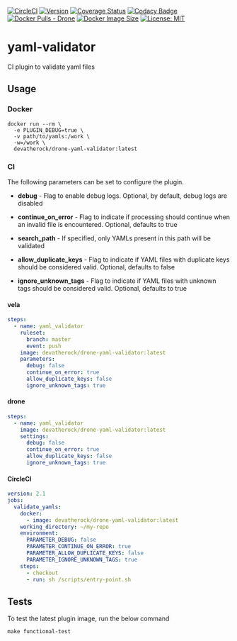 [![CircleCI](https://circleci.com/gh/devatherock/drone-yaml-validator.svg?style=svg)](https://circleci.com/gh/devatherock/drone-yaml-validator)
[![Version](https://img.shields.io/docker/v/devatherock/drone-yaml-validator?sort=semver)](https://hub.docker.com/r/devatherock/drone-yaml-validator/)
[![Coverage Status](https://coveralls.io/repos/github/devatherock/drone-yaml-validator/badge.svg?branch=master)](https://coveralls.io/github/devatherock/drone-yaml-validator?branch=master)
[![Codacy Badge](https://app.codacy.com/project/badge/Grade/eee25e47d4104a20894d2a0f8f35d2fd)](https://www.codacy.com/gh/devatherock/drone-yaml-validator/dashboard?utm_source=github.com&amp;utm_medium=referral&amp;utm_content=devatherock/drone-yaml-validator&amp;utm_campaign=Badge_Grade)
[![Docker Pulls - Drone](https://img.shields.io/docker/pulls/devatherock/drone-yaml-validator.svg)](https://hub.docker.com/r/devatherock/drone-yaml-validator/)
[![Docker Image Size](https://img.shields.io/docker/image-size/devatherock/drone-yaml-validator.svg?sort=date)](https://hub.docker.com/r/devatherock/drone-yaml-validator/)
[![License: MIT](https://img.shields.io/badge/License-MIT-yellow.svg)](https://opensource.org/licenses/MIT)
# yaml-validator
CI plugin to validate yaml files

## Usage
### Docker

```shell script
docker run --rm \
  -e PLUGIN_DEBUG=true \
  -v path/to/yamls:/work \
  -w=/work \
  devatherock/drone-yaml-validator:latest
```

### CI
The following parameters can be set to configure the plugin.

*   **debug** - Flag to enable debug logs. Optional, by default, debug logs are disabled

*   **continue_on_error** - Flag to indicate if processing should continue when an invalid file is encountered. Optional,
    defaults to true

*   **search_path** - If specified, only YAMLs present in this path will be validated

*   **allow_duplicate_keys** - Flag to indicate if YAML files with duplicate keys should be considered valid. Optional,
    defaults to false

*   **ignore_unknown_tags** - Flag to indicate if YAML files with unknown tags should be considered valid. Optional,
    defaults to true

#### vela

```yaml
steps:
  - name: yaml_validator
    ruleset:
      branch: master
      event: push
    image: devatherock/drone-yaml-validator:latest
    parameters:
      debug: false
      continue_on_error: true
      allow_duplicate_keys: false
      ignore_unknown_tags: true
```

#### drone

```yaml
steps:
  - name: yaml_validator
    image: devatherock/drone-yaml-validator:latest
    settings:
      debug: false
      continue_on_error: true
      allow_duplicate_keys: false
      ignore_unknown_tags: true
```

#### CircleCI

```yaml
version: 2.1
jobs:
  validate_yamls:
    docker:
      - image: devatherock/drone-yaml-validator:latest
    working_directory: ~/my-repo
    environment:
      PARAMETER_DEBUG: false
      PARAMETER_CONTINUE_ON_ERROR: true
      PARAMETER_ALLOW_DUPLICATE_KEYS: false
      PARAMETER_IGNORE_UNKNOWN_TAGS: true
    steps:
      - checkout
      - run: sh /scripts/entry-point.sh
```

## Tests
To test the latest plugin image, run the below command

```shell
make functional-test
```
